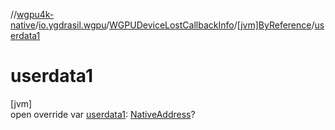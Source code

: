 //[wgpu4k-native](../../../../index.md)/[io.ygdrasil.wgpu](../../index.md)/[WGPUDeviceLostCallbackInfo](../index.md)/[[jvm]ByReference](index.md)/[userdata1](userdata1.md)

# userdata1

[jvm]\
open override var [userdata1](userdata1.md): [NativeAddress](../../../ffi/-native-address/index.md)?
